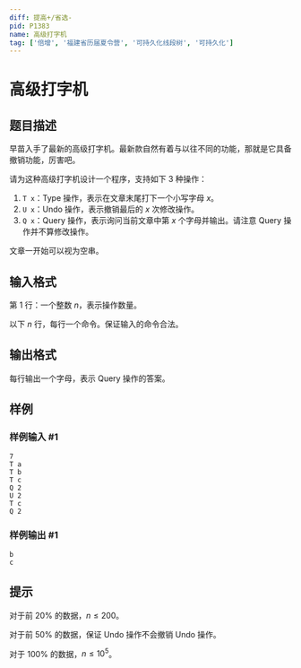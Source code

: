 ```yaml
---
diff: 提高+/省选-
pid: P1383
name: 高级打字机
tag: ['倍增', '福建省历届夏令营', '可持久化线段树', '可持久化']
---
```

# 高级打字机
## 题目描述

早苗入手了最新的高级打字机。最新款自然有着与以往不同的功能，那就是它具备撤销功能，厉害吧。

请为这种高级打字机设计一个程序，支持如下 $3$ 种操作：

1. `T x`：Type 操作，表示在文章末尾打下一个小写字母 $x$。
2. `U x`：Undo 操作，表示撤销最后的 $x$ 次修改操作。
3. `Q x`：Query 操作，表示询问当前文章中第 $x$ 个字母并输出。请注意 Query 操作并不算修改操作。

文章一开始可以视为空串。
## 输入格式

第 $1$ 行：一个整数 $n$，表示操作数量。

以下 $n$ 行，每行一个命令。保证输入的命令合法。
## 输出格式

每行输出一个字母，表示 Query 操作的答案。


## 样例

### 样例输入 #1
```
7
T a
T b
T c
Q 2
U 2
T c
Q 2

```
### 样例输出 #1
```
b
c

```
## 提示

对于前 $20\%$ 的数据，$n\le 200$。

对于前 $50\%$ 的数据，保证 Undo 操作不会撤销 Undo 操作。

对于 $100\%$ 的数据，$n\le 10^5$。

